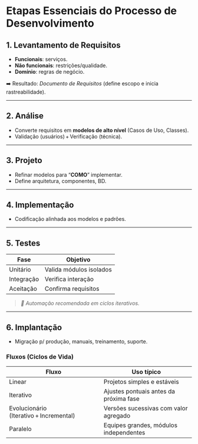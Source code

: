 # **Etapas Essenciais do Processo de Desenvolvimento**

## 1. Levantamento de Requisitos

- **Funcionais**: serviços.
- **Não funcionais**: restrições/qualidade.
- **Domínio**: regras de negócio.  
  
➡️ Resultado: *Documento de Requisitos* (define escopo e inicia rastreabilidade).

---
## 2. Análise

- Converte requisitos em **modelos de alto nível** (Casos de Uso, Classes).
- Validação (usuários) + Verificação (técnica).

---
## 3. Projeto

- Refinar modelos para “**COMO**” implementar.
- Define arquitetura, componentes, BD.

---
## 4. Implementação

- Codificação alinhada aos modelos e padrões.

---
## 5. Testes

| **Fase**   | **Objetivo**            |
| ---------- | ----------------------- |
| Unitário   | Valida módulos isolados |
| Integração | Verifica interação      |
| Aceitação  | Confirma requisitos     |

> *🔄️ Automação recomendada em ciclos iterativos.*

---
## 6. Implantação

- Migração p/ produção, manuais, treinamento, suporte.

### Fluxos (Ciclos de Vida)

| **Fluxo**                               | **Uso típico**                         |
| --------------------------------------- | -------------------------------------- |
| Linear                                  | Projetos simples e estáveis            |
| Iterativo                               | Ajustes pontuais antes da próxima fase |
| Evolucionário (Iterativo + Incremental) | Versões sucessivas com valor agregado  |
| Paralelo                                | Equipes grandes, módulos independentes |
